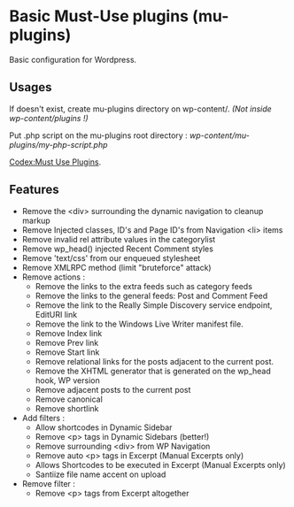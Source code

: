 # Basic Must-Use plugins (mu-plugins)
Basic configuration for Wordpress.

## Usages
If doesn't exist, create mu-plugins directory on wp-content/. *(Not inside wp-content/plugins !)*

Put .php script on the mu-plugins root directory : *wp-content/mu-plugins/my-php-script.php*

[Codex:Must Use Plugins](https://codex.wordpress.org/Must_Use_Plugins).

## Features
* Remove the \<div\> surrounding the dynamic navigation to cleanup markup
* Remove Injected classes, ID's and Page ID's from Navigation \<li\> items
* Remove invalid rel attribute values in the categorylist
* Remove wp_head() injected Recent Comment styles
* Remove 'text/css' from our enqueued stylesheet
* Remove XMLRPC method (limit "bruteforce" attack)
* Remove actions :
  - Remove the links to the extra feeds such as category feeds
  - Remove the links to the general feeds: Post and Comment Feed
  - Remove the link to the Really Simple Discovery service endpoint, EditURI link
  - Remove the link to the Windows Live Writer manifest file.
  - Remove Index link
  - Remove Prev link
  - Remove Start link
  - Remove relational links for the posts adjacent to the current post.
  - Remove the XHTML generator that is generated on the wp_head hook, WP version
  - Remove adjacent posts to the current post
  - Remove canonical
  - Remove shortlink
* Add filters :
  - Allow shortcodes in Dynamic Sidebar
  - Remove \<p\> tags in Dynamic Sidebars (better!)
  - Remove surrounding \<div\> from WP Navigation
  - Remove auto \<p\> tags in Excerpt (Manual Excerpts only)
  - Allows Shortcodes to be executed in Excerpt (Manual Excerpts only)
  - Santiize file name accent on upload
* Remove filter :
  - Remove \<p\> tags from Excerpt altogether
